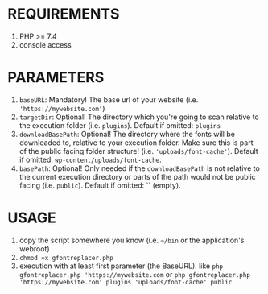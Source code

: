 # REQUIREMENTS
1. PHP >= 7.4
2. console access

# PARAMETERS
1. `baseURL`: Mandatory! The base url of your website (i.e. `'https://mywebsite.com'`)
2. `targetDir`: Optional! The directory which you're going to scan relative to the execution folder (i.e. `plugins`). Default if omitted: `plugins` 
3. `downloadBasePath`: Optional! The directory where the fonts will be downloaded to, relative to your execution folder. Make sure this is part of the public facing folder structure! (i.e. `'uploads/font-cache'`). Default if omitted: `wp-content/uploads/font-cache`. 
4. `basePath`: Optional! Only needed if the `downloadBasePath` is not relative to the current execution directory or parts of the path would not be public facing (i.e. `public`). Default if omitted: `` (empty).

# USAGE
1. copy the script somewhere you know (i.e. `~/bin` or the application's webroot)
2. `chmod +x gfontreplacer.php` 
3. execution with at least first parameter (the BaseURL). like `php gfontreplacer.php 'https://mywebsite.com` or `php gfontreplacer.php 'https://mywebsite.com' plugins 'uploads/font-cache' public`